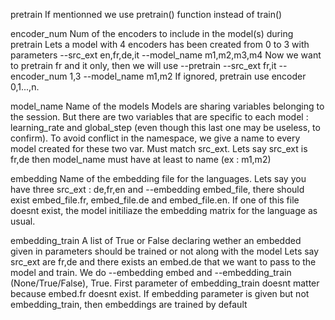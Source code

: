 

pretrain
        If mentionned we use pretrain() function instead of train()
        
        
encoder_num
        Num of the encoders to include in the model(s) during pretrain
        Lets a model with 4 encoders has been created from 0 to 3 with parameters --src_ext en,fr,de,it
        --model_name m1,m2,m3,m4
        Now we want to pretrain fr and it only, then we will use --pretrain --src_ext fr,it --encoder_num 1,3 
        --model_name m1,m2
        If ignored, pretrain use encoder 0,1...,n.
        

model_name
        Name of the models
        Models are sharing variables belonging to the session. But there are two variables that are specific to each
        model : learning_rate and global_step (even though this last one may be useless, to confirm). To avoid conflict
        in the namespace, we give a name to every model created for these two var. Must match src_ext.
        Lets say src_ext is fr,de then model_name must have at least to name (ex : m1,m2)


embedding
        Name of the embedding file for the languages. 
        Lets say you have three src_ext : de,fr,en and --embedding embed_file, there should exist 
        embed_file.fr, embed_file.de and embed_file.en. If one of this file doesnt exist, the model initiliaze the 
        embedding matrix for the language as usual.
    
embedding_train
        A list of True or False declaring wether an embedded given in parameters should be trained or not along with the model
        Lets say src_ext are fr,de and there exists an embed.de that we want to pass to the model and train.
        We do --embedding embed and --embedding_train (None/True/False), True. First parameter of embedding_train doesnt matter
        because embed.fr doesnt exist.
        If embedding parameter is given but not embedding_train, then embeddings are trained by default
